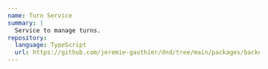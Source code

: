```yaml
---
name: Turn Service
summary: |
  Service to manage turns.
repository:
  language: TypeScript
  url: https://github.com/jeremie-gauthier/dnd/tree/main/packages/backend/src/game/turn/services/turn
---
```


<NodeGraph />
